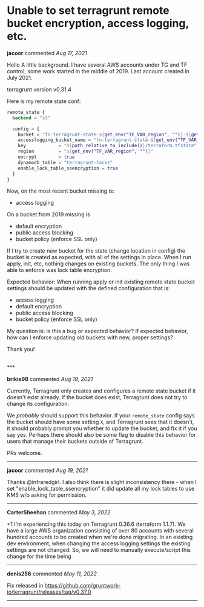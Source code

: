 # Unable to set terragrunt remote bucket encryption, access logging, etc.

**jacoor** commented *Aug 17, 2021*

Hello
A little background.
I have several AWS accounts under TG and TF control, some work started in the middle of 2019. Last account created in July 2021. 

terragrunt version v0.31.4

Here is my remote state conf:
```terraform
remote_state {
  backend = "s3"

  config = {
    bucket = "fn-terragrunt-state-${get_env("TF_VAR_region", "")}-${get_aws_account_id()}"
    accesslogging_bucket_name = "fn-terragrunt-state-${get_env("TF_VAR_region", "")}-${get_aws_account_id()}"
    key            = "${path_relative_to_include()}/terraform.tfstate"
    region         = "${get_env("TF_VAR_region", "")}"
    encrypt        = true
    dynamodb_table = "terragrunt-locks"
    enable_lock_table_ssencryption = true
  }
}

```
Now, on the most recent bucket missing is:
- access logging

On a bucket from 2019 missing is
- default encryption
- public access blocking
- bucket policy (enforce SSL only)

If I try to create new bucket for the state (change location in config) the bucket is created as expected, with all of the settings in place. 
When I run apply, init, etc, nothing changes on existing buckets. The only thing I was able to enforce was lock table encryption.

Expected behavior:
When running apply or init existing remote state bucket settings should be updated with the defined configuration that is:
- access logging
- default encryption
- public access blocking
- bucket policy (enforce SSL only)

My question is: is this a bug or expected behavior? If expected behavior, how can I enforce updating old buckets with new, proper settings?

Thank you!


<br />
***


**brikis98** commented *Aug 19, 2021*

Currently, Terragrunt only creates and configures a remote state bucket if it doesn't exist already. If the bucket does exist, Terragrunt does not try to change its configuration. 

We _probably_ should support this behavior. If your `remote_state` config says the bucket should have some setting `X`, and Terragrunt sees that it doesn't, it should probably prompt you whether to update the bucket, and fix it if you say yes. Perhaps there should also be some flag to disable this behavior for users that manage their buckets outside of Terragrunt.

PRs welcome.
***

**jacoor** commented *Aug 19, 2021*

Thanks @infraredgirl. I also think there is slight inconsistency there - when I set "enable_lock_table_ssencryption" it did update all my lock tables to use KMS w/o asking for permission.
***

**CarterSheehan** commented *May 3, 2022*

+1 I'm experiencing this today on Terragrunt 0.36.6 (terraform 1.1.7). We have a large AWS organization consisting of over 80 accounts with several hundred accounts to be created when we're done migrating. In an existing dev environment, when changing the access logging settings the existing settings are not changed. So, we will need to manually execute/script this change for the time being
***

**denis256** commented *May 11, 2022*

Fix released in https://github.com/gruntwork-io/terragrunt/releases/tag/v0.37.0
***

